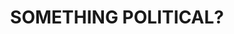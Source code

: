 ---
layout: post
title: 'SOMETHING POLITICAL? '
category: headlines
image: true
archive: true
hl-title: 'SOMETHING POLITICAL?'
hl-desc: 'Local observers are asking whether there is something political behind this one-on-one meeting between Cong. Aris C. Aumentado (right) and City Mayor Baba Yap (left) inside one of the city restaurants in the city yesterday noon. Just asking. (Photo courtesy of the FB page of Winston Rabe)'
dated: Sept 24 - 30, 2017
---